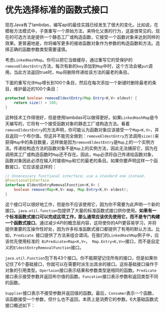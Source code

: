# 优先选择标准的函数式接口

现在Java有了lambdas，编写api的最佳实践已经发生了很大的变化。比如说，在模板方法模式中，子类重写一个原始方法，来特化父类的行为，这是很常见的。现在的可选方法是提供一个静态工厂或构造函数，它接受一个函数对象来达到同样的效果。更普遍地是，你将编写更多的接收函数对象作为参数的构造函数和方法。选择正确的函数参数类型需要谨慎。

考虑`LinkedHashMap`。你可以把它当做缓存，通过重写它的受保护的` removeEldestEntry`方法，每次有新的`key`添加到`Map`中时，这个方法会被`put`调用。当此方法返回true时，`Map`将删除传递给该方法的最老的条目。

下面的重写允许`Map`增长到100个条目，然后在每次添加一个新键时删除最老的条目，维护最近的100个条目：

```java
protected boolean removeEldestEntry(Map.Entry<K,V> eldest) {
	return size() > 100;
}
```

这种技术工作得很好，但是使用lambdas可以做得更好。如果`LinkedHashMap`是今天编写的，它将有一个接受函数对象的静态工厂或构造方法。看着`removeEldestEntry`的方法声明，你可能认为函数对象应该接受一个`Map<K,V>`，并且返回一个布尔值。但这并不能完全做到：`removeEldestEntry`方法调用`size()`来获得`Map`中的条目数量，这样做是因为`removeEldestEntry`是`Map`上的一个实例方法。传递给构造方法的函数对象不是`Map`上的实例方法，因此无法捕获它，因为在调用其工厂或构造函数时`Map`还不存在。因此，`Map`必须将自己传递给函数对象，函数对象因此必须在输入时接收`Map`和它的最老的条目。如果你要声明这样一个函数接口，它应该是这样的：

```java
// Unnecessary functional interface; use a standard one instead.
@FunctionalInterface
interface EldestEntryRemovalFunction<K,V> {
	boolean remove(Map<K,V> map, Map.Entry<K,V> eldest);
}
```

这个接口可以很好地工作，但是你不应该使用它，因为你不需要为此声明一个新的接口。`java.util.function`包提供了大量的标准函数式接口供你使用。**如果有一个标准函数式接口可以完成这项工作，那么通常应该优先使用它，而不是专门构建一个函数式接口**。通过减少API的概念层内容，这将使你的API更容易学习，并将提供重要的互操作性好处，因为许多标准函数式接口都提供了有用的默认方法。比如，`Predicate `接口提供了方法来组合谓词。在我们的`LinkedHashMap`例子中，应该优先使用标准的` BiPredicate<Map<K,V>`，` Map.Entry<K,V>>`接口，而不是自定义的`EldestEntryRemovalFunction`接口。

`java.util.Function`包下有43个接口。你不能期望记住所有的接口，但是如果你记住了6个基础接口，你就可以在需要时派生出其余的接口。这些基础接口操作于对象的引用类型。`Opertaion`接口表示结果和参数类型是相同的函数。`Predicate`接口表示接受参数并返回布尔值的函数。`Funcation`接口表示参数和返回类型不同的函数。

`Supplier`接口表示不接受参数并返回值的函数。最后，`Consumer`表示一个函数，该函数接受一个参数，但什么也不返回，本质上是消费它的参数。6大基础函数式接口概述如下：